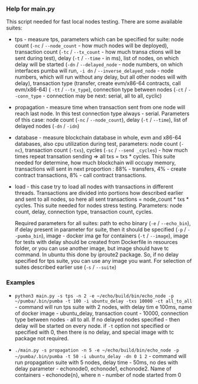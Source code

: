 ### Help for main.py

This script needed for fast local nodes testing. There are some available suites:

* tps - measure tps, parameters which can be specified for suite: node count (`-nc` / `--node_count` - how much nodes will be deployed), transaction count (`-tc` / `--tx_count` - how much transa
ctions will be sent during test), delay (`-t` / `--time` - in ms), list of nodes, on which delay will be started (`-dn` / `--delayed_node` - node numbers, on which interfaces pumba will run, `-i
dn` / `--inverse_delayed_node` - node numbers, which will run without any delay, but all other nodes will with delay), transaction type (transfer, create evm/x86-64 contracts, call evm/x86-64) (
`-tt` / `--tx_type`), connection type between nodes (`-ct` / `--conn_type` - connection may be next: serial, all to all, cyclic)
* propagation - measure time when transaction sent from one node will reach last node. In this test connection type always - serial. Parameters of this case: node count (`-nc` / `--node_count`),
 delay (`-t` / `--time`), list of delayed nodes (`-dn` / `-idn`)
* database - measure blockchain database in whole, evm and x86-64 databases, also cpu utilization during test, parameters: node count (`-nc`), transaction count (`-txs`), cycles (`-sc` / `--send
_cycles`) - how much times repeat transation sending => all txs = txs * cycles. This suite needed for determine, how much blockchain will occupy memory, transactions will sent in next proportion
: 88% - transfers, 4% - create contract transactions, 8% - call contract transactions.
* load - this case try to load all nodes with transactions in different threads. Transactions are divided into portions how described earlier and sent to all nodes, so here all sent transactions
 = node_count * txs * cycles. This suite needed for nodes stress testing. Parameters: node count, delay, connection type, transaction count, cycles.

    Required parameters for all suites: path to echo binary (`-e` / `--echo_bin`), if delay present in parameter for suite, then it should be specified (`-p` / `--pumba_bin`), image - docker ima
ge for containers (`-t` / `--image`), image for tests with delay should be created from Dockerfile in resources folder, or you can use another image, but image should have tc command. In ubuntu
this done by iproute2 package. So, if no delay specified for tps suite, you can use any image you want. For selection of suites described earlier use (`-s` / `--suite`)

### Examples

* `python3 main.py -s tps -n 2 -e ~/echo/build/bin/echo_node -p ~/pumba/.bin/pumba -t 100 -i ubuntu_delay -txs 10000 -ct all_to_all` - command will run tps suite with 2 nodes, with delay tim
e 100ms, name of docker image - ubuntu_delay, transaction count - 10000, connection type between nodes - all to all. If no delayed nodes specified - then delay will be started on every node. if
`-t` option not specified or specified with 0, then there is no delay, and special image with tc package not required.

* `./main.py -s propagation -n 5 -e ~/echo/build/bin/echo_node -p ~/pumba/.bin/pumba -t 50 -i ubuntu_delay -dn 0 1 2` - command will run propagation suite with 5 nodes, delay time - 50ms, no
des with delay parameter - echonode0, echonode1, echonode2. Name of containers - echonode{n}, where n - number of node started from 0
